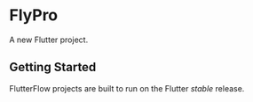 # FlyPro

A new Flutter project.

## Getting Started

FlutterFlow projects are built to run on the Flutter _stable_ release.
